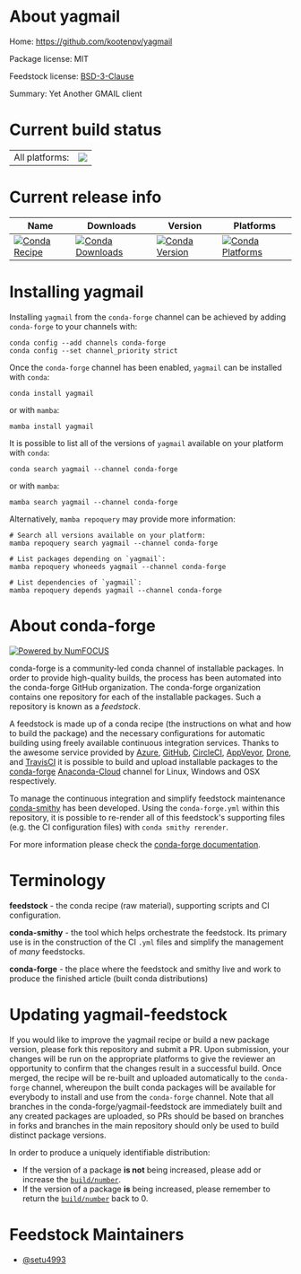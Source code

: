 About yagmail
=============

Home: https://github.com/kootenpv/yagmail

Package license: MIT

Feedstock license: [BSD-3-Clause](https://github.com/conda-forge/yagmail-feedstock/blob/main/LICENSE.txt)

Summary: Yet Another GMAIL client

Current build status
====================


<table><tr><td>All platforms:</td>
    <td>
      <a href="https://dev.azure.com/conda-forge/feedstock-builds/_build/latest?definitionId=8277&branchName=main">
        <img src="https://dev.azure.com/conda-forge/feedstock-builds/_apis/build/status/yagmail-feedstock?branchName=main">
      </a>
    </td>
  </tr>
</table>

Current release info
====================

| Name | Downloads | Version | Platforms |
| --- | --- | --- | --- |
| [![Conda Recipe](https://img.shields.io/badge/recipe-yagmail-green.svg)](https://anaconda.org/conda-forge/yagmail) | [![Conda Downloads](https://img.shields.io/conda/dn/conda-forge/yagmail.svg)](https://anaconda.org/conda-forge/yagmail) | [![Conda Version](https://img.shields.io/conda/vn/conda-forge/yagmail.svg)](https://anaconda.org/conda-forge/yagmail) | [![Conda Platforms](https://img.shields.io/conda/pn/conda-forge/yagmail.svg)](https://anaconda.org/conda-forge/yagmail) |

Installing yagmail
==================

Installing `yagmail` from the `conda-forge` channel can be achieved by adding `conda-forge` to your channels with:

```
conda config --add channels conda-forge
conda config --set channel_priority strict
```

Once the `conda-forge` channel has been enabled, `yagmail` can be installed with `conda`:

```
conda install yagmail
```

or with `mamba`:

```
mamba install yagmail
```

It is possible to list all of the versions of `yagmail` available on your platform with `conda`:

```
conda search yagmail --channel conda-forge
```

or with `mamba`:

```
mamba search yagmail --channel conda-forge
```

Alternatively, `mamba repoquery` may provide more information:

```
# Search all versions available on your platform:
mamba repoquery search yagmail --channel conda-forge

# List packages depending on `yagmail`:
mamba repoquery whoneeds yagmail --channel conda-forge

# List dependencies of `yagmail`:
mamba repoquery depends yagmail --channel conda-forge
```


About conda-forge
=================

[![Powered by
NumFOCUS](https://img.shields.io/badge/powered%20by-NumFOCUS-orange.svg?style=flat&colorA=E1523D&colorB=007D8A)](https://numfocus.org)

conda-forge is a community-led conda channel of installable packages.
In order to provide high-quality builds, the process has been automated into the
conda-forge GitHub organization. The conda-forge organization contains one repository
for each of the installable packages. Such a repository is known as a *feedstock*.

A feedstock is made up of a conda recipe (the instructions on what and how to build
the package) and the necessary configurations for automatic building using freely
available continuous integration services. Thanks to the awesome service provided by
[Azure](https://azure.microsoft.com/en-us/services/devops/), [GitHub](https://github.com/),
[CircleCI](https://circleci.com/), [AppVeyor](https://www.appveyor.com/),
[Drone](https://cloud.drone.io/welcome), and [TravisCI](https://travis-ci.com/)
it is possible to build and upload installable packages to the
[conda-forge](https://anaconda.org/conda-forge) [Anaconda-Cloud](https://anaconda.org/)
channel for Linux, Windows and OSX respectively.

To manage the continuous integration and simplify feedstock maintenance
[conda-smithy](https://github.com/conda-forge/conda-smithy) has been developed.
Using the ``conda-forge.yml`` within this repository, it is possible to re-render all of
this feedstock's supporting files (e.g. the CI configuration files) with ``conda smithy rerender``.

For more information please check the [conda-forge documentation](https://conda-forge.org/docs/).

Terminology
===========

**feedstock** - the conda recipe (raw material), supporting scripts and CI configuration.

**conda-smithy** - the tool which helps orchestrate the feedstock.
                   Its primary use is in the construction of the CI ``.yml`` files
                   and simplify the management of *many* feedstocks.

**conda-forge** - the place where the feedstock and smithy live and work to
                  produce the finished article (built conda distributions)


Updating yagmail-feedstock
==========================

If you would like to improve the yagmail recipe or build a new
package version, please fork this repository and submit a PR. Upon submission,
your changes will be run on the appropriate platforms to give the reviewer an
opportunity to confirm that the changes result in a successful build. Once
merged, the recipe will be re-built and uploaded automatically to the
`conda-forge` channel, whereupon the built conda packages will be available for
everybody to install and use from the `conda-forge` channel.
Note that all branches in the conda-forge/yagmail-feedstock are
immediately built and any created packages are uploaded, so PRs should be based
on branches in forks and branches in the main repository should only be used to
build distinct package versions.

In order to produce a uniquely identifiable distribution:
 * If the version of a package **is not** being increased, please add or increase
   the [``build/number``](https://docs.conda.io/projects/conda-build/en/latest/resources/define-metadata.html#build-number-and-string).
 * If the version of a package **is** being increased, please remember to return
   the [``build/number``](https://docs.conda.io/projects/conda-build/en/latest/resources/define-metadata.html#build-number-and-string)
   back to 0.

Feedstock Maintainers
=====================

* [@setu4993](https://github.com/setu4993/)

